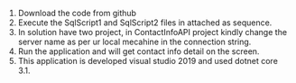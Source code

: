 1. Download the code from github
2. Execute the SqlScript1 and SqlScript2 files in attached as sequence.
3. In solution have two project, in ContactInfoAPI project kindly change the server name as per ur local mecahine in the connection string.
4. Run the application and will get contact info detail on the screen.
5. This application is developed visual studio 2019 and used dotnet core 3.1.
